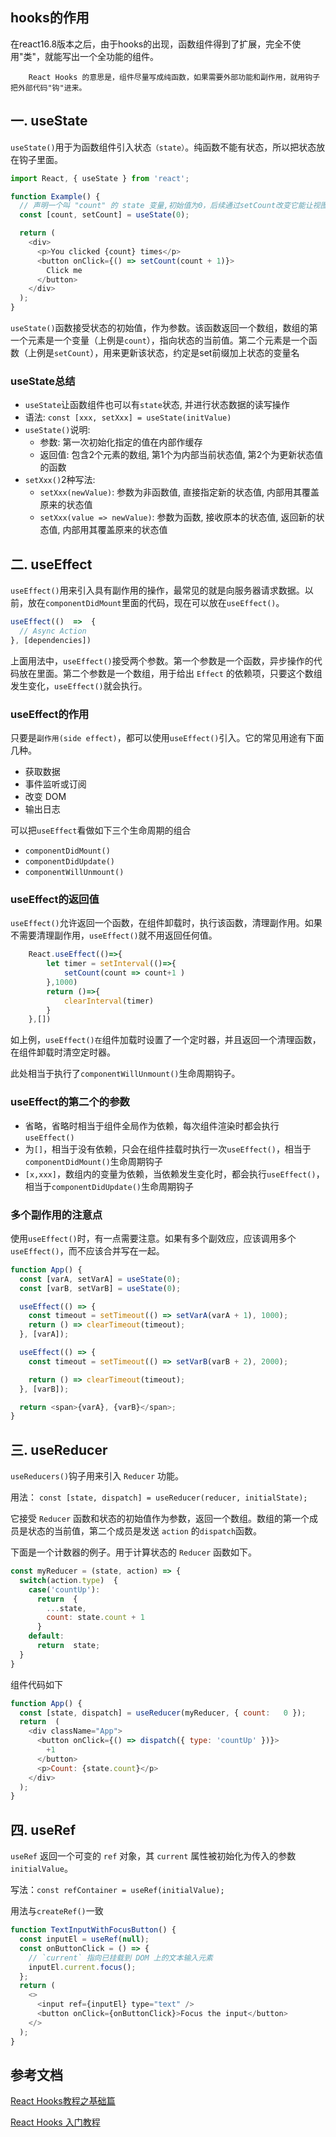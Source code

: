 ##  hooks的作用
在react16.8版本之后，由于hooks的出现，函数组件得到了扩展，完全不使用"类"，就能写出一个全功能的组件。

		React Hooks 的意思是，组件尽量写成纯函数，如果需要外部功能和副作用，就用钩子把外部代码"钩"进来。

## 一. useState
`useState()`用于为函数组件引入状态`（state）`。纯函数不能有状态，所以把状态放在钩子里面。

```javascript
import React, { useState } from 'react';

function Example() {
  // 声明一个叫 "count" 的 state 变量,初始值为0，后续通过setCount改变它能让视图重新渲染
  const [count, setCount] = useState(0);

  return (
    <div>
      <p>You clicked {count} times</p>
      <button onClick={() => setCount(count + 1)}>
        Click me
      </button>
    </div>
  );
}
```

`useState()`函数接受状态的初始值，作为参数。该函数返回一个数组，数组的第一个元素是一个变量（上例是`count`），指向状态的当前值。第二个元素是一个函数（上例是`setCount`），用来更新该状态，约定是set前缀加上状态的变量名

### useState总结
- `useState`让函数组件也可以有`state`状态, 并进行状态数据的读写操作
- 语法: `const [xxx, setXxx] = useState(initValue)`  
-  `useState()`说明:
   - 参数: 第一次初始化指定的值在内部作缓存
   - 返回值: 包含2个元素的数组, 第1个为内部当前状态值, 第2个为更新状态值的函数
- `setXxx()`2种写法:
   - `setXxx(newValue)`: 参数为非函数值, 直接指定新的状态值, 内部用其覆盖原来的状态值
   - `setXxx(value => newValue)`: 参数为函数, 接收原本的状态值, 返回新的状态值, 内部用其覆盖原来的状态值

## 二. useEffect

`useEffect()`用来引入具有副作用的操作，最常见的就是向服务器请求数据。以前，放在`componentDidMount`里面的代码，现在可以放在`useEffect()`。

```javascript
useEffect(()  =>  {
  // Async Action
}, [dependencies])
```

上面用法中，`useEffect()`接受两个参数。第一个参数是一个函数，异步操作的代码放在里面。第二个参数是一个数组，用于给出 `Effect` 的依赖项，只要这个数组发生变化，`useEffect()`就会执行。

### useEffect的作用
只要是`副作用(side effect)`，都可以使用`useEffect()`引入。它的常见用途有下面几种。

- 获取数据
- 事件监听或订阅
- 改变 DOM
- 输出日志

可以把`useEffect`看做如下三个生命周期的组合
- `componentDidMount()`
- `componentDidUpdate()`
- `componentWillUnmount()` 

### useEffect的返回值
`useEffect()`允许返回一个函数，在组件卸载时，执行该函数，清理副作用。如果不需要清理副作用，`useEffect()`就不用返回任何值。

```javascript
	React.useEffect(()=>{
		let timer = setInterval(()=>{
			setCount(count => count+1 )
		},1000)
		return ()=>{
			clearInterval(timer)
		}
	},[])
```
如上例，`useEffect()在`组件加载时设置了一个定时器，并且返回一个清理函数，在组件卸载时清空定时器。

此处相当于执行了`componentWillUnmount()`生命周期钩子。

### useEffect的第二个的参数
- 省略，省略时相当于组件全局作为依赖，每次组件渲染时都会执行`useEffect()`
- 为`[]`，相当于没有依赖，只会在组件挂载时执行一次`useEffect()`，相当于`componentDidMount()`生命周期钩子
- `[x,xxx]`，数组内的变量为依赖，当依赖发生变化时，都会执行`useEffect()`，相当于`componentDidUpdate()`生命周期钩子

### 多个副作用的注意点

使用`useEffect()`时，有一点需要注意。如果有多个副效应，应该调用多个`useEffect()`，而不应该合并写在一起。

```javascript
function App() {
  const [varA, setVarA] = useState(0);
  const [varB, setVarB] = useState(0);

  useEffect(() => {
    const timeout = setTimeout(() => setVarA(varA + 1), 1000);
    return () => clearTimeout(timeout);
  }, [varA]);

  useEffect(() => {
    const timeout = setTimeout(() => setVarB(varB + 2), 2000);

    return () => clearTimeout(timeout);
  }, [varB]);

  return <span>{varA}, {varB}</span>;
}
```

## 三. useReducer

`useReducers()`钩子用来引入 `Reducer` 功能。

用法： `const [state, dispatch] = useReducer(reducer, initialState);`

它接受 `Reducer` 函数和状态的初始值作为参数，返回一个数组。数组的第一个成员是状态的当前值，第二个成员是发送 `action` 的`dispatch`函数。

下面是一个计数器的例子。用于计算状态的 `Reducer` 函数如下。

```javascript
const myReducer = (state, action) => {
  switch(action.type)  {
    case('countUp'):
      return  {
        ...state,
        count: state.count + 1
      }
    default:
      return  state;
  }
}
```

组件代码如下

```javascript
function App() {
  const [state, dispatch] = useReducer(myReducer, { count:   0 });
  return  (
    <div className="App">
      <button onClick={() => dispatch({ type: 'countUp' })}>
        +1
      </button>
      <p>Count: {state.count}</p>
    </div>
  );
} 
```


## 四. useRef
`useRef` 返回一个可变的 `ref` 对象，其 `current` 属性被初始化为传入的参数`initialValue`。

写法：`const refContainer = useRef(initialValue);`

用法与`createRef()`一致

```javascript
function TextInputWithFocusButton() {
  const inputEl = useRef(null);
  const onButtonClick = () => {
    // `current` 指向已挂载到 DOM 上的文本输入元素
    inputEl.current.focus();
  };
  return (
    <>
      <input ref={inputEl} type="text" />
      <button onClick={onButtonClick}>Focus the input</button>
    </>
  );
}
```


## 参考文档
[React Hooks教程之基础篇](https://juejin.cn/post/6844904017596776461#heading-24)

[React Hooks 入门教程](https://www.ruanyifeng.com/blog/2019/09/react-hooks.html)
